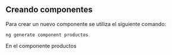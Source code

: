 ## Creando componentes
Para crear un nuevo componente se utiliza el siguiente comando:
```shell
ng generate component productos
```
En el componente productos
